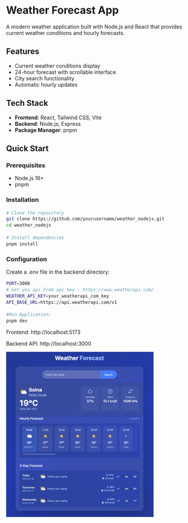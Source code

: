 # Weather Forecast App

A modern weather application built with Node.js and React that provides current weather conditions and hourly forecasts.

## Features

- Current weather conditions display
- 24-hour forecast with scrollable interface
- City search functionality
- Automatic hourly updates

## Tech Stack

- **Frontend**: React, Tailwind CSS, Vite
- **Backend**: Node.js, Express
- **Package Manager**: pnpm

## Quick Start

### Prerequisites

- Node.js 16+
- pnpm

### Installation

```bash
# Clone the repository
git clone https://github.com/yourusername/weather_nodejs.git
cd weather_nodejs

# Install dependencies
pnpm install
```

### Configuration

Create a .env file in the backend directory:

```bash
PORT=3000
# Get you api from api key - https://www.weatherapi.com/
WEATHER_API_KEY=your_weatherapi_com_key
API_BASE_URL=https://api.weatherapi.com/v1

#Run Application:
pnpm dev
```
Frontend: http://localhost:5173

Backend API: http://localhost:3000

<img src="weather-app-2025.png" alt="weather picture" width="400">
